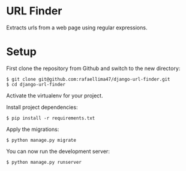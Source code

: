 # URL Finder
Extracts urls from a web page using regular expressions.

# Setup
First clone the repository from Github and switch to the new directory:

    $ git clone git@github.com:rafaellima47/django-url-finder.git
    $ cd django-url-finder
    
Activate the virtualenv for your project.
    
Install project dependencies:

    $ pip install -r requirements.txt
    
    
Apply the migrations:

    $ python manage.py migrate
    

You can now run the development server:

    $ python manage.py runserver
